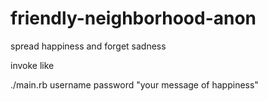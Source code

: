 friendly-neighborhood-anon
==========================

spread happiness and forget sadness

invoke like

  ./main.rb username password "your message of happiness"

